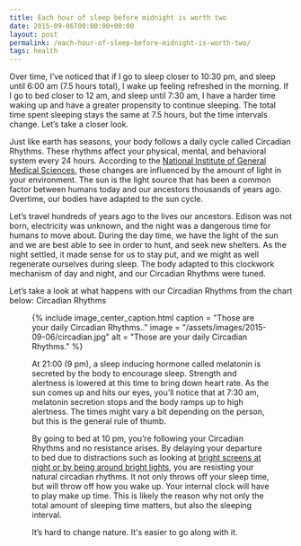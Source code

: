 ```yaml
---
title: Each hour of sleep before midnight is worth two
date: 2015-09-06T00:00:00+00:00
layout: post
permalink: /each-hour-of-sleep-before-midnight-is-worth-two/
tags: health
---
```

Over time, I’ve noticed that if I go to sleep closer to 10:30 pm, and sleep until 6:00 am (7.5 hours total), I wake up feeling refreshed in the morning. If I go to bed closer to 12 am, and sleep until 7:30 am, I have a harder time waking up and have a greater propensity to continue sleeping. The total time spent sleeping stays the same at 7.5 hours, but the time intervals change. Let’s take a closer look.

Just like earth has seasons, your body follows a daily cycle called Circadian Rhythms. These rhythms affect your physical, mental, and behavioral system every 24 hours. According to the <a href="http://www.nigms.nih.gov/Education/Pages/Factsheet_CircadianRhythms.aspx" target="_blank" rel="noopener noreferrer">National Institute of General Medical Sciences</a>, these changes are influenced by the amount of light in your environment. The sun is the light source that has been a common factor between humans today and our ancestors thousands of years ago. Overtime, our bodies have adapted to the sun cycle.

Let’s travel hundreds of years ago to the lives our ancestors. Edison was not born, electricity was unknown, and the night was a dangerous time for humans to move about. During the day time, we have the light of the sun and we are best able to see in order to hunt, and seek new shelters. As the night settled, it made sense for us to stay put, and we might as well regenerate ourselves during sleep. The body adapted to this clockwork mechanism of day and night, and our Circadian Rhythms were tuned.

Let’s take a look at what happens with our Circadian Rhythms from the chart below: Circadian Rhythms<figure class="wp-caption">

{% include image_center_caption.html 
    caption = "Those are your daily Circadian Rhythms.."
    image = "/assets/images/2015-09-06/circadian.jpg"
    alt = "Those are your daily Circadian Rhythms."
%}

At 21:00 (9 pm), a sleep inducing hormone called melatonin is secreted by the body to encourage sleep. Strength and alertness is lowered at this time to bring down heart rate. As the sun comes up and hits our eyes, you’ll notice that at 7:30 am, melatonin secretion stops and the body ramps up to high alertness. The times might vary a bit depending on the person, but this is the general rule of thumb.

By going to bed at 10 pm, you’re following your Circadian Rhythms and no resistance arises. By delaying your departure to bed due to distractions such as looking at <a href="http://www.basicdrop.com/posts/posts/sleeping-poorly" target="_blank" rel="noopener noreferrer">bright screens at night or by being around bright lights</a>, you are resisting your natural circadian rhythms. It not only throws off your sleep time, but will throw off how you wake up. Your internal clock will have to play make up time. This is likely the reason why not only the total amount of sleeping time matters, but also the sleeping interval.

It’s hard to change nature. It's easier to go along with it.